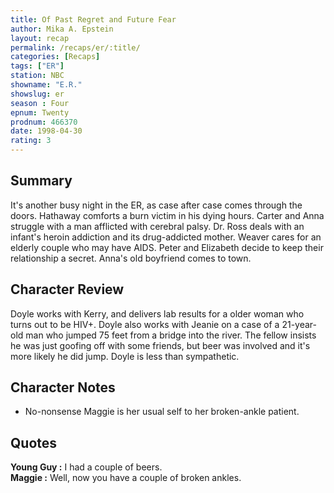 ```yaml
---
title: Of Past Regret and Future Fear
author: Mika A. Epstein
layout: recap
permalink: /recaps/er/:title/
categories: [Recaps]
tags: ["ER"]
station: NBC
showname: "E.R."
showslug: er
season : Four  
epnum: Twenty  
prodnum: 466370    
date: 1998-04-30  
rating: 3  
---
```


## Summary  
  
It's another busy night in the ER, as case after case comes through the doors. Hathaway comforts a burn victim in his dying hours. Carter and Anna struggle with a man afflicted with cerebral palsy. Dr. Ross deals with an infant's heroin addiction and its drug-addicted mother. Weaver cares for an elderly couple who may have AIDS. Peter and Elizabeth decide to keep their relationship a secret. Anna's old boyfriend comes to town.

## Character Review  
  
Doyle works with Kerry, and delivers lab results for a older woman who turns out to be HIV+. Doyle also works with Jeanie on a case of a 21-year-old man who jumped 75 feet from a bridge into the river. The fellow insists he was just goofing off with some friends, but beer was involved and it's more likely he did jump. Doyle is less than sympathetic.

## Character Notes  
  
* No-nonsense Maggie is her usual self to her broken-ankle patient.

## Quotes  
  
**Young Guy :** I had a couple of beers.  
**Maggie :** Well, now you have a couple of broken ankles.